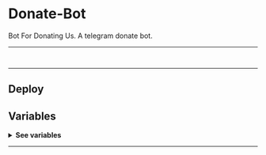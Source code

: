 
# Donate-Bot
Bot For Donating Us. 
A telegram donate bot.

---

```
 
```

---

## Deploy 

 

## Variables

<details>
  <summary><b>See variables</b></summary>
<br/>

- `API_HASH` Your API Hash from my.telegram.org
- `API_ID` Your API ID from my.telegram.org
- `BOT_TOKEN` Your bot token from @BotFather

</details>

---
